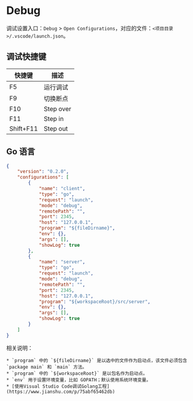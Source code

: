 # Debug

调试设置入口：`Debug` > `Open Configurations`，对应的文件：`<项目目录>/.vscode/launch.json`。

## 调试快捷键

| 快捷键 | 描述      |
| ----- | -------- |
| F5    | 运行调试   |
| F9    | 切换断点   |
| F10   | Step over |
| F11   | Step in   |
| Shift+F11 | Step out |

## Go 语言

```json
{
    "version": "0.2.0",
    "configurations": [
        {
            "name": "client",
            "type": "go",
            "request": "launch",
            "mode": "debug",
            "remotePath": "",
            "port": 2345,
            "host": "127.0.0.1",
            "program": "${fileDirname}",
            "env": {},
            "args": [],
            "showLog": true
        },
        {
            "name": "server",
            "type": "go",
            "request": "launch",
            "mode": "debug",
            "remotePath": "",
            "port": 2345,
            "host": "127.0.0.1",
            "program": "${workspaceRoot}/src/server",
            "env": {},
            "args": [],
            "showLog": true
        }
    ]
}
```

相关说明：

    * `program` 中的 `${fileDirname}` 是以选中的文件作为启动点，该文件必须包含 `package main` 和 `main` 方法。
    * `program` 中的 `${workspaceRoot}` 是以包名作为启动点。
    * `env` 用于设置环境变量，比如 GOPATH；默认使用系统环境变量。
    * [使用Visual Studio Code调试Golang工程](https://www.jianshu.com/p/75abf65462db)
